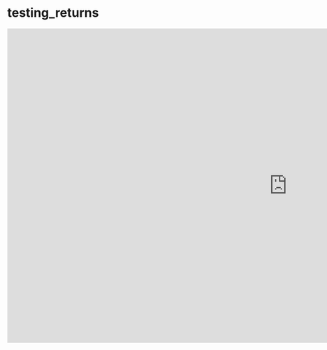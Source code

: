 # testing_returns
<iframe width='1280' height='720' src='https://hamzam.beta.vidizmo.com/embed/170391/newvideo?autoStart=true&muted=true&allow=encrypted-media&allowFullScreen=true' frameborder='0' allow='fullscreen'></iframe>
